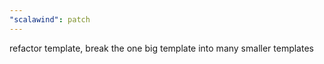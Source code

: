 ```yaml
---
"scalawind": patch
---
```


refactor template, break the one big template into many smaller templates
